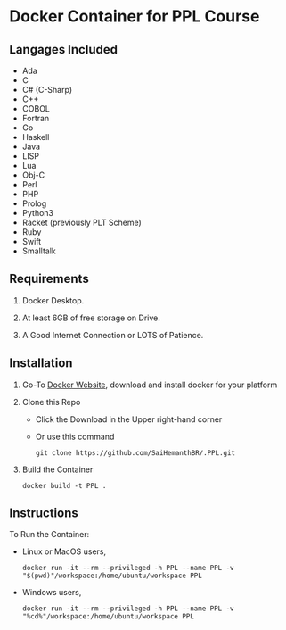 # Docker Container for PPL Course

## Langages Included
  * Ada
  * C
  * C# (C-Sharp)
  * C++
  * COBOL
  * Fortran
  * Go
  * Haskell
  * Java
  * LISP
  * Lua
  * Obj-C
  * Perl
  * PHP
  * Prolog
  * Python3
  * Racket (previously PLT Scheme)
  * Ruby
  * Swift
  * Smalltalk

## Requirements

  1. Docker Desktop.
  
  2. At least 6GB of free storage on Drive.
  
  3. A Good Internet Connection or LOTS of Patience.

## Installation
  
  1. Go-To [Docker Website](https://www.docker.com/products/docker-desktop), download and install docker for your platform

  2. Clone this Repo
     
     * Click the Download in the Upper right-hand corner

     * Or use this command
       ```
       git clone https://github.com/SaiHemanthBR/.PPL.git
       ```
  
  3. Build the Container
     ```
     docker build -t PPL .
     ```

## Instructions

  To Run the Container:

  * Linux or MacOS users, 
    ```
    docker run -it --rm --privileged -h PPL --name PPL -v "$(pwd)"/workspace:/home/ubuntu/workspace PPL
    ```
  
  * Windows users,
    ```
    docker run -it --rm --privileged -h PPL --name PPL -v "%cd%"/workspace:/home/ubuntu/workspace PPL
    ```

